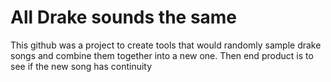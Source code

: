 # All Drake sounds the same
 This github was a project to create tools that would randomly sample drake songs and combine them together into a new one. Then end product is to see if the new song has continuity
